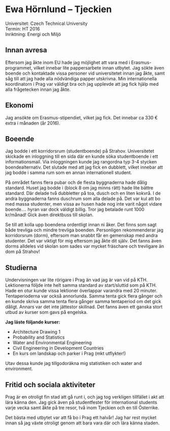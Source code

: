# Ewa Hörnlund – Tjeckien

Universitet: Czech Technical University  
Termin: HT 2016  
Inriktning: Energi och Miljö

## Innan avresa

Eftersom jag åkte inom EU hade jag möjlighet att vara med i Erasmus-programmet, vilket innebar lite pappersarbete innan utbytet. Jag sökte även boende och kontaktade vissa personer vid universitetet innan jag åkte, samt såg till att jag hade alla nödvändiga papper utskrivna. Min internationella koordinatorn i Prag var väldigt bra och jag upplevde att jag fick hjälp med alla frågetecken innan jag åkte.

## Ekonomi

Jag ansökte om Erasmus-stipendiet, vilket jag fick. Det innebar ca 330 € extra i månaden (år 2016).

## Boeende

Jag bodde i ett korridorsrum (studentboende) på Strahov. Universitetet skickade en inloggning till en sida där en kunde söka studentboende i ett informationsmail. Via inloggningen kunde jag rangordna typ 3-4 stycken boendealternativ. Det slutade med att jag fick en dubblett, vilket innebar att jag bodde i samma rum som en annan internationell student.

På området fanns flera pubar och de flesta byggnaderna hade dålig standard. Huset jag bodde i (block 8 om jag minns rätt) hade lite bättre standard. Där delade två dubbletter på toa, dusch och en liten kokvrå. I de andra byggnaderna fanns duschrum som alla delade på. Det var kul att bo med massa studenter, men vissa av husen hade nog inte varit något vidare boende.... hyran var dock väldigt billig. Tror jag betalade runt 1000 kr/månad! Gick även direktbuss till skolan.

Se till att kolla upp boendena ordentligt innan ni åker. Det finns som sagt både trevliga och mindre trevliga boenden. Personligen rekommenderar jag korridorsrum (dorm), eftersom man snabbt får en gemenskap med andra studenter. Det var viktigt för mig eftersom jag åkte dit själv. Det fanns även dorms alldeles vid skolan som sades var mycket fräschare och trevligare än dom på Strahov!

## Studierna

Undervisningen var lite rörigare i Prag än vad jag är van vid på KTH. Lektionerna följde inte helt samma standard av start/sluttid som på KTH. Hade en otur kunde vissa lektioner överlappar varandra med 20 minuter. Tentaperioderna var också annorlunda. Samma tenta gick flera gånger och en kunde skriva samma tenta flera gånger samma tentaperiod om det gick dåligt. Annars var det inte jättestor skillnad. Det fanns även ett ganska stort utbud av kurser som gavs på engelska.

**Jag läste följande kurser:**

- Architecture Drawing 1
- Probability and Statistics
- Water and Environmental Engineering
- Civil Engineering in Development Countries
- En kurs om landskap och parker i Prag (mkt utflykter!)

Utav dessa kunde jag tillgodoräkna mig statistiken och water and environment.

## Fritid och sociala aktiviteter

Prag är en otroligt fin stad att gå runt i, och jag tog verkligen tillfället i akt att lära känna den. Jag gick även på studentfester för international students varje vecka samt åkte på tre resor, två inom Tjeckien och en till Österrike.

Det bästa med utbytet var att få bo i Prag ett halvår! Jag har rest mycket innan så jag växte otroligt genom att bara vara där och lära känna staden.
